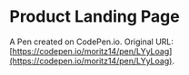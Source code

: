 # Product Landing Page

A Pen created on CodePen.io. Original URL: [https://codepen.io/moritz14/pen/LYyLoag](https://codepen.io/moritz14/pen/LYyLoag).


